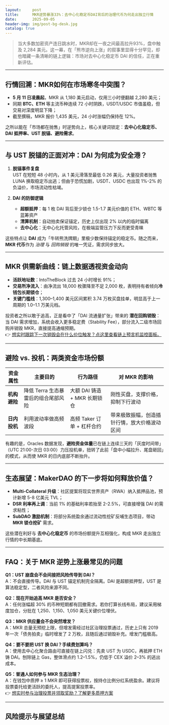 ```yaml
---
layout:     post
title:      MKR逆势暴涨33%：去中心化稳定币DAI背后的治理代币为何走出独立行情
date:       2025-09-05
header-img: img/post-bg-desk.jpg
catalog: true
---
```


> 当大多数加密资产连日跳水时，MKR却在一夜之间最高拉升93%，盘中触及 2,284 美元。这一幕，在「熊市逆向上涨」的叙事里显得十分罕见，却也暗藏一条清晰的链上逻辑：市场对去中心化稳定币 DAI 的信任，正在重新评估。

---

## 行情回溯：MKR如何在市场寒冬中突围？

- **5 月 11 日凌晨起**，MKR 从 1,180 美元启动，仅用三小时便翻越 2,280 美元；
- 同期 **BTC、ETH** 等主流币种连续 72 小时阴跌，USDT/USDC 市值虽稳，但交易对深度明显下降；
- 截至撰稿，MKR 报价 1,435 美元，24 小时涨幅仍保持在 12%。

之所以能在「市场都在抛售」时逆势向上，核心关键词锁定：**去中心化稳定币、DAI 抵押率、UST 脱锚、避险需求**。

---

## 与 UST 脱锚的正面对冲：DAI 为何成为安全港？

1. **脱锚事件复盘**  
   UST 在短短 48 小时内，从 1 美元滑落至最低 0.26 美元，大量投资者抛售 LUNA 换取稳定币出逃；但由于恐慌加剧，USDT、USDC 也出现 1%-2% 的负溢价，市场流动性枯竭。

2. **DAI 的防御逻辑**  
   - **超额抵押**：每 1 枚 DAI 背后至少锁仓 1.5-1.7 美元价值的 ETH、WBTC 等蓝筹资产  
   - **清算机制**：自动拍卖保证锚定，历史上仅出现 2% 以内的临时偏离  
   - **去中心化**：无中心化托管风险，在极端监管压力下反而更受青睐

这些特点让 **DAI** 成为「牛转熊洗牌期」里极少数保持锚定的稳定币。随之而来，**MKR 代币**作为 *治理* 与 *回购销毁* 的唯一凭证，需求同步放大。

---

## MKR 供需新曲线：链上数据透视资金动向

- **活跃地址数**：IntoTheBlock 过去 24 小时增长 91%；  
- **交易所净流入**：由净流出 18,000 枚骤降至不足 2,000 枚，表明持有者倾向**冷钱包长期锁仓**；  
- **关键门槛线**：1,300–1,400 美元区间累积 3.74 万枚买盘挂单，明显高于上一周期的 1.0–1.1 万美元档。

投资者之所以敢于追高，正是看中了「DAI 流通量扩张」带来的 **潜在回购销毁**：  
当 DAI 需求增加，系统会收入更多稳定费（Stability Fee），部分流入二级市场回购并销毁 MKR，直接提高通缩预期。  
👉 [想实时跟踪下一次销毁会在什么价位触发？点这里查看链上预言机监控面板。](https://okxdog.com/)

---

## 避险 vs. 投机：两类资金市场份额

| 资金属性 | 主要目的 | 行为路径 | 对 MKR 的影响 |
|---|---|---|---|
| **机构避险** | 降低 Terra 生态暴雷后的组合尾部风险 | 大额 DAI 铸造 + MKR 长期锁仓 | 刚性买盘，支撑价格，抑制下行波动 |
| **日内投机** | 利用波动率做高频波段 | 高频 Taker 订单 + 杠杆合约 | 带来极致振幅，创造插针行情，放大价格波动区间 |

有趣的是，Oracles 数据发现，**避险资金体量**已在链上连续三天的「灰度时间带」（UTC 21:00-次日 03:00）力压投机单，扭转了此前「盘中小幅拉升、尾盘砸回」的模式，从而使 MKR 的日内底部不断抬升。

---

## 生态展望：MakerDAO 的下一步将如何释放价值？

- **Multi-Collateral 升级**：社区提案将现实世界资产（RWA）纳入抵押品池，预计新增 5-8 亿美元 TVL；  
- **DSR 利率再上调**：当前 1% 的基础利率若抬至 2-2.5%，可直接增强 DAI 的需求粘性；  
- **SubDAO 激励机制**：将部分系统盈余通过流动性挖矿反哺生态项目，带动 **MKR 锁仓挖矿** 需求。

这些潜在利好与 **去中心化稳定币** 的市场份额提升互相强化，构成 MKR 走出独立行情的中长期基底。

---

## FAQ：关于 MKR 逆势上涨最常见的问题

**Q1：UST 崩盘会不会间接把风险传导到 DAI？**  
A：不会直接传导。DAI 与 UST 锚定机制完全隔离。DAI 是超额抵押型，UST 是算法稳定型，二者风险来源不同。

**Q2：现在开始追高 MKR 是否安全？**  
A：任何涨幅超 30% 的币种短期都有回撤需求。若你打算长线布局，建议采用梯度加仓，分批在 1,250、1,150、1,050 美元关键价位埋伏。

**Q3：MKR 供应量会不会突然增发？**  
A：MKR 总量无预挖上限，但增发需经过社区治理投票通过，历史上只有 2019 年一次「债务拍卖」临时增发了 2 万枚，且随后通过销毁补充。增发门槛极高。

**Q4：要不要把 UST 换 DAI？手续费划算吗？**  
A：使用去中心化聚合路由可直接在链上闪兑：先卖 UST 为 USDC，再抵押 ETH 铸 DAI。刨除链上 Gas，整体滑点约 1.2–1.5%，仍低于 CEX 溢价 2–3% 的逃出成本。

**Q5：普通人如何参与 MKR 生态治理？**  
A：在钱包中质押 ≥ 1 MKR 即可获得投票权，按持仓比例分红系统盈余。建议将投票委托给更活跃的委托人，提高提案投票率。  
👉 [想实时参与治理投票并领取奖励？了解更多质押方案](https://okxdog.com/)

---

## 风险提示与展望总结